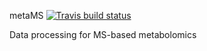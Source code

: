 metaMS [![Travis build status](https://travis-ci.org/rwehrens/metaMS.svg?branch=master)](https://travis-ci.org/rwehrens/metaMS)


Data processing for MS-based metabolomics
